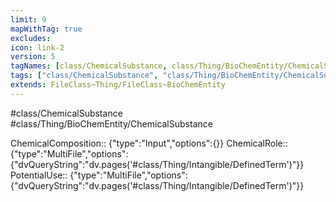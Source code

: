 ```yaml
---
limit: 9
mapWithTag: true
excludes:
icon: link-2
version: 5
tagNames: [class/ChemicalSubstance, class/Thing/BioChemEntity/ChemicalSubstance, schema-org/ChemicalSubstance]
tags: ["class/ChemicalSubstance", "class/Thing/BioChemEntity/ChemicalSubstance"]
extends: FileClass~Thing/FileClass~BioChemEntity
---
```


#class/ChemicalSubstance
#class/Thing/BioChemEntity/ChemicalSubstance

ChemicalComposition:: {"type":"Input","options":{}}
ChemicalRole:: {"type":"MultiFile","options":{"dvQueryString":"dv.pages('#class/Thing/Intangible/DefinedTerm')"}}
PotentialUse:: {"type":"MultiFile","options":{"dvQueryString":"dv.pages('#class/Thing/Intangible/DefinedTerm')"}}

